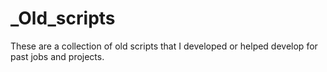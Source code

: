 # _Old_scripts
These are a collection of old scripts that I developed or helped develop for past jobs and projects.
